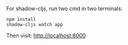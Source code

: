 For shadow-cljs, run two cmd in two terminals:

    npm install
    shadow-cljs watch app

Then visit: [http://localhost:8000](http://localhost:8000)
